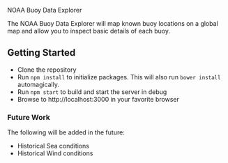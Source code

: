 NOAA Buoy Data Explorer

The NOAA Buoy Data Explorer will map known buoy locations on a global map and allow you to inspect basic details of each buoy.

## Getting Started

- Clone the repository
- Run `npm install` to initialize packages. This will also run `bower install` automagically.
- Run `npm start` to build and start the server in debug
- Browse to http://localhost:3000 in your favorite browser

### Future Work

The following will be added in the future:

- Historical Sea conditions
- Historical Wind conditions 